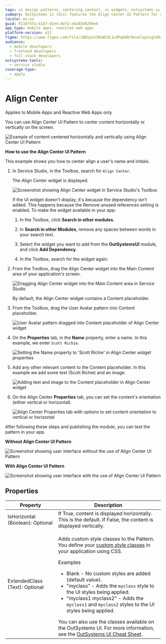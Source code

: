```yaml
---
tags: ui design patterns, centering content, ui widgets, outsystems ui framework, dependency management
summary: OutSystems 11 (O11) features the Align Center UI Pattern for centering content in Mobile Apps and Reactive Web Apps.
locale: en-us
guid: 911674fa-b1b7-42e4-8e72-eb103d0294e4
app_type: mobile apps, reactive web apps
platform-version: o11
figma: https://www.figma.com/file/iBD5yo23NiW53L1zdPqGGM/Developing%20an%20Application?node-id=218:74
audience:
  - mobile developers
  - frontend developers
  - full stack developers
outsystems-tools:
  - service studio
coverage-type:
  - apply
---
```


# Align Center

<div class="info" markdown="1">

Applies to Mobile Apps and Reactive Web Apps only

</div>

You can use Align Center UI Pattern to center content horizontally or vertically on the screen.

![Example of content centered horizontally and vertically using Align Center UI Pattern](images/aligncenter-1.png "Align Center UI Pattern Example")

**How to use the Align Center UI Pattern**

This example shows you how to center align a user's name and initials.

1. In Service Studio, in the Toolbox, search for `Align Center`.

    The Align Center widget is displayed.

    ![Screenshot showing Align Center widget in Service Studio's Toolbox](images/aligncenter-2-ss.png "Service Studio Align Center Widget")

    If the UI widget doesn't display, it's because the dependency isn't added. This happens because the Remove unused references setting is enabled. To make the widget available in your app:

    1. In the Toolbox, click **Search in other modules**.

    1. In **Search in other Modules**, remove any spaces between words in your search text.

    1. Select the widget you want to add from the **OutSystemsUI** module, and click **Add Dependency**.

    1. In the Toolbox, search for the widget again.

1. From the Toolbox, drag the Align Center widget into the Main Content area of your application's screen.

    ![Dragging Align Center widget into the Main Content area in Service Studio](images/aligncenter-3-ss.png "Dragging Align Center Widget")

    By default, the Align Center widget contains a Content placeholder.

1. From the Toolbox, drag the User Avatar pattern into Content placeholder.

    ![User Avatar pattern dragged into Content placeholder of Align Center widget](images/aligncenter-9-ss.png "User Avatar in Content Placeholder")

1. On the **Properties** tab, in the **Name** property, enter a name. In this example, we enter `Scott Richie`.

    ![Setting the Name property to 'Scott Richie' in Align Center widget properties](images/aligncenter-4-ss.png "Setting Name Property")

1. Add any other relevant content to the Content placeholder. In this example we add some text (Scott Richie) and an image.

    ![Adding text and image to the Content placeholder in Align Center widget](images/aligncenter-5-ss.png "Adding Content to Placeholder")

1. On the Align Center **Properties** tab, you can set the content's orientation (either vertical or horizontal).

    ![Align Center Properties tab with options to set content orientation to vertical or horizontal](images/aligncenter-6-ss.png "Align Center Properties Tab")

After following these steps and publishing the module, you can test the pattern in your app.

**Without Align Center UI Pattern**

![Screenshot showing user interface without the use of Align Center UI Pattern](images/aligncenter-7-ss.png "Without Align Center UI Pattern")

**With Align Center UI Pattern**

![Screenshot showing user interface with the use of Align Center UI Pattern](images/aligncenter-8-ss.png "With Align Center UI Pattern")

## Properties

| Property | Description |
|---|---|
| IsHorizontal (Boolean): Optional | If True, content is displayed horizontally. This is the default. If False, the content is displayed vertically. |
| ExtendedClass (Text): Optional | <p>Adds custom style classes to the Pattern. You define your [custom style classes](../../../look-feel/css.md) in your application using CSS.</p> <p>Examples <ul><li>Blank - No custom styles are added (default value).</li><li>"myclass" - Adds the ``myclass`` style to the UI styles being applied.</li><li>"myclass1 myclass2" - Adds the ``myclass1`` and ``myclass2`` styles to the UI styles being applied.</li></ul></p>You can also use the classes available on the OutSystems UI. For more information, see the [OutSystems UI Cheat Sheet](https://outsystemsui.outsystems.com/OutSystemsUIWebsite/CheatSheet). |
